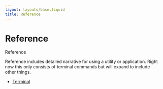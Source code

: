 ```yaml
---
layout: layouts/base.liquid
title: Reference
---
```


# Reference

<div class="px-6">
  <div class="mt-8 mb-4 px-6 py-0.5 border-l-8 border-[#42b983] bg-[#f3f5f7]">
    <p class="text-[#2c3e50] font-semibold mb-0">Reference</p>
    <p class="my-4 text-[#2c3e50]">Reference includes detailed narrative for using a utility or application. Right now
      this only consists of terminal commands but will expand to include other things.</p>
  </div>
</div>

<ul>
<li><a href="/reference/terminal/">Terminal</a></li>
</ul>
